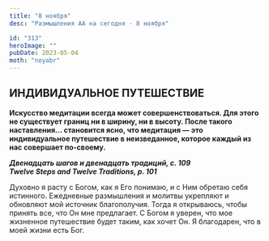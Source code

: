 ```yaml
---
title: "8 ноября"
desc: "Размышления АА на сегодня - 8 ноября"

id: "313"
heroImage: ""
pubDate: 2023-05-04
moth: "noyabr"
---
```


## ИНДИВИДУАЛЬНОЕ ПУТЕШЕСТВИЕ

**Искусство медитации всегда может совершенствоваться. Для этого не существует
границ ни в ширину, ни в высоту. После такого наставления… становится ясно,
что медитация — это индивидуальное путешествие в неизведанное, которое каждый
из нас совершает по-своему.**

**_Двенадцать шагов и двенадцать традиций, с. 109  
Twelve Steps and Twelve Traditions, p. 101_**

Духовно я расту с Богом, как я Его понимаю, и с Ним обретаю себя истинного.
Ежедневные размышления и молитвы укрепляют и обновляют мой источник
благополучия. Тогда я открываюсь, чтобы принять все, что Он мне предлагает. С
Богом я уверен, что мое жизненное путешествие будет таким, как хочет Он. Я
благодарен, что в моей жизни есть Бог.
